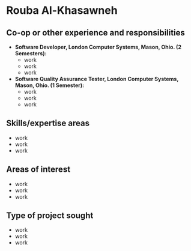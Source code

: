# **Rouba Al-Khasawneh**

## **Co-op or other experience and responsibilities**

* **Software Developer, London Computer Systems, Mason, Ohio. (2 Semesters):**
	* work
	* work
	* work
* **Software Quality Assurance Tester, London Computer Systems, Mason, Ohio. (1 Semester):**
	* work
	* work
	* work
## **Skills/expertise areas**
* work
* work
* work
## **Areas of interest**
* work
* work
* work

## **Type of project sought**
* work
* work
* work	
